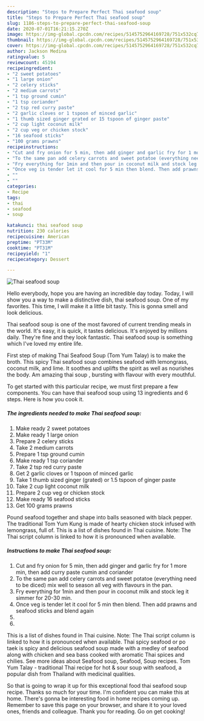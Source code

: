 ```yaml
---
description: "Steps to Prepare Perfect Thai seafood soup"
title: "Steps to Prepare Perfect Thai seafood soup"
slug: 1186-steps-to-prepare-perfect-thai-seafood-soup
date: 2020-07-01T16:21:15.270Z
image: https://img-global.cpcdn.com/recipes/5145752964169728/751x532cq70/thai-seafood-soup-recipe-main-photo.jpg
thumbnail: https://img-global.cpcdn.com/recipes/5145752964169728/751x532cq70/thai-seafood-soup-recipe-main-photo.jpg
cover: https://img-global.cpcdn.com/recipes/5145752964169728/751x532cq70/thai-seafood-soup-recipe-main-photo.jpg
author: Jackson Medina
ratingvalue: 5
reviewcount: 45194
recipeingredient:
- "2 sweet potatoes"
- "1 large onion"
- "2 celery sticks"
- "2 medium carrots"
- "1 tsp ground cumin"
- "1 tsp coriander"
- "2 tsp red curry paste"
- "2 garlic cloves or 1 tspoon of minced garlic"
- "1 thumb sized ginger grated or 15 tspoon of ginger paste"
- "2 cup light coconut milk"
- "2 cup veg or chicken stock"
- "16 seafood sticks"
- "100 grams prawns"
recipeinstructions:
- "Cut and fry onion for 5 min, then add ginger and garlic fry for 1 more min, then add curry paste cumin and coriander"
- "To the same pan add celery carrots and sweet potatoe (everything need to be diced) mix well to season all veg with flavours in the pan."
- "Fry everything for 1min and then pour in coconut milk and stock leg it simmer for 20-30 min."
- "Once veg is tender let it cool for 5 min then blend. Then add prawns and seafood sticks and blend again"
- ""
- ""
categories:
- Recipe
tags:
- thai
- seafood
- soup

katakunci: thai seafood soup 
nutrition: 230 calories
recipecuisine: American
preptime: "PT33M"
cooktime: "PT31M"
recipeyield: "1"
recipecategory: Dessert

---
```



![Thai seafood soup](https://img-global.cpcdn.com/recipes/5145752964169728/751x532cq70/thai-seafood-soup-recipe-main-photo.jpg)

Hello everybody, hope you are having an incredible day today. Today, I will show you a way to make a distinctive dish, thai seafood soup. One of my favorites. This time, I will make it a little bit tasty. This is gonna smell and look delicious.

Thai seafood soup is one of the most favored of current trending meals in the world. It's easy, it is quick, it tastes delicious. It's enjoyed by millions daily. They're fine and they look fantastic. Thai seafood soup is something which I've loved my entire life.

First step of making Thai Seafood Soup (Tom Yum Talay) is to make the broth. This spicy Thai seafood soup combines seafood with lemongrass, coconut milk, and lime. It soothes and uplifts the spirit as well as nourishes the body. Am amazing thai soup , bursting with flavour with every mouthful.


To get started with this particular recipe, we must first prepare a few components. You can have thai seafood soup using 13 ingredients and 6 steps. Here is how you cook it.

<!--inarticleads1-->

##### The ingredients needed to make Thai seafood soup:

1. Make ready 2 sweet potatoes
1. Make ready 1 large onion
1. Prepare 2 celery sticks
1. Take 2 medium carrots
1. Prepare 1 tsp ground cumin
1. Make ready 1 tsp coriander
1. Take 2 tsp red curry paste
1. Get 2 garlic cloves or 1 tspoon of minced garlic
1. Take 1 thumb sized ginger (grated) or 1.5 tspoon of ginger paste
1. Take 2 cup light coconut milk
1. Prepare 2 cup veg or chicken stock
1. Make ready 16 seafood sticks
1. Get 100 grams prawns


Pound seafood together and shape into balls seasoned with black pepper. The traditional Tom Yum Kung is made of hearty chicken stock infused with lemongrass, full of. This is a list of dishes found in Thai cuisine. Note: The Thai script column is linked to how it is pronounced when available. 

<!--inarticleads2-->

##### Instructions to make Thai seafood soup:

1. Cut and fry onion for 5 min, then add ginger and garlic fry for 1 more min, then add curry paste cumin and coriander
1. To the same pan add celery carrots and sweet potatoe (everything need to be diced) mix well to season all veg with flavours in the pan.
1. Fry everything for 1min and then pour in coconut milk and stock leg it simmer for 20-30 min.
1. Once veg is tender let it cool for 5 min then blend. Then add prawns and seafood sticks and blend again
1. 
1. 


This is a list of dishes found in Thai cuisine. Note: The Thai script column is linked to how it is pronounced when available. Thai spicy seafood or po taek is spicy and delicious seafood soup made with a medley of seafood along with chicken and sea bass cooked with aromatic Thai spices and chilies. See more ideas about Seafood soup, Seafood, Soup recipes. Tom Yum Talay - traditional Thai recipe for hot &amp; sour soup with seafood, a popular dish from Thailand with medicinal qualities. 

So that is going to wrap it up for this exceptional food thai seafood soup recipe. Thanks so much for your time. I'm confident you can make this at home. There's gonna be interesting food in home recipes coming up. Remember to save this page on your browser, and share it to your loved ones, friends and colleague. Thank you for reading. Go on get cooking!
